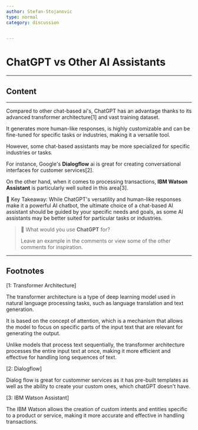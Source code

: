 ```yaml
---
author: Stefan-Stojanovic
type: normal
category: discussion
 

---
```


# ChatGPT vs Other AI Assistants

---

## Content

---

Compared to other chat-based ai's, ChatGPT has an advantage thanks to its advanced transformer architecture[1] and vast training dataset.

It generates more human-like responses, is highly customizable and can be fine-tuned for specific tasks or industries, making it a versatile tool.

However, some chat-based assistants may be more specialized for specific industries or tasks.

For instance, Google's **Dialogflow** ai is great for creating conversational interfaces for customer services[2].

On the other hand, when it comes to processing transactions, **IBM Watson Assistant** is particularly well suited in this area[3]. 

🔑 Key Takeaway: While ChatGPT's versatility and human-like responses make it a powerful AI chatbot, the ultimate choice of a chat-based AI assistant should be guided by your specific needs and goals, as some AI assistants may be better suited for particular tasks or industries.

> 💬 What would you use **ChatGPT** for?
> 
> Leave an example in the comments or view some of the other comments for inspiration.


---
## Footnotes

[1: Transformer Architecture]

The transformer architecture is a type of deep learning model used in natural language processing tasks, such as language translation and text generation.

It is based on the concept of attention, which is a mechanism that allows the model to focus on specific parts of the input text that are relevant for generating the output.

Unlike models that process text sequentially, the transformer architecture processes the entire input text at once, making it more efficient and effective for handling long sequences of text.


[2: Dialogflow]

Dialog flow is great for custommer services as it has pre-built templates as well as the ability to create your custom ones, which chatGPT doesn't have.

[3: IBM Watson Assistant]

The IBM Watson allows the creation of custom intents and entities specific to a product or service, making it more accurate and effective in handling transactions.